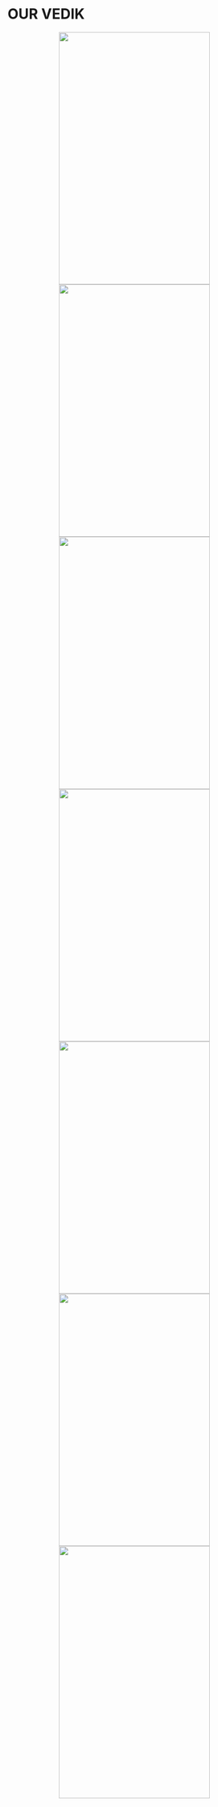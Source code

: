 # OUR VEDIK

<div class=" p-3 border" align="center">
<img src="https://user-images.githubusercontent.com/67639272/88789265-de337500-d129-11ea-995d-ad6178a5c916.jpg" width="300" height="500"> </img>
</div>

<div class=" p-3 border d-flex" align= "center">
<img src="https://user-images.githubusercontent.com/67639272/88789334-f4d9cc00-d129-11ea-9803-3c1bd68f41bc.jpg" width="300" height="500"> </img>
<img src="https://user-images.githubusercontent.com/67639272/88789367-002cf780-d12a-11ea-9b70-43dc4afc9672.jpg" width="300" height="500"> </img>
<img src="https://user-images.githubusercontent.com/67639272/88789474-19ce3f00-d12a-11ea-9fcd-c79c48c21eac.jpg" width="300" height="500"> </img>
<img src="https://user-images.githubusercontent.com/67639272/88789390-08853280-d12a-11ea-9da1-c060aa060ffb.jpg" width="300" height="500"> </img>
<img src="https://user-images.githubusercontent.com/67639272/88789419-10dd6d80-d12a-11ea-8d1b-f9a7806ae91b.jpg" width="300" height="500"> </img>
<img src="https://user-images.githubusercontent.com/67639272/88789451-15a22180-d12a-11ea-8433-f107cd0f773a.jpg" width="300" height="500"> </img>
</div>
